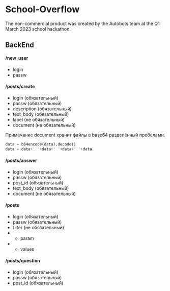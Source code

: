# School-Overflow

The non-commercial product was created by the Autobots team at the Q1 March 2023 school hackathon.

## BackEnd

#### /new_user
- login
- passw

#### /posts/create
- login         (обязательный)
- passw         (обязательный)
- description   (обязательный)
- text_body     (обязательный)
- label         (не обязательный)
- document      (не обязательный)

Примечание document хранит файлы в base64 разделённый пробелами.

```python
data = b64encode(data).decode()
data = data+' '+data+' '+data+' '+data
```

#### /posts/answer
- login         (обязательный)
- passw         (обязательный)
- post_id       (обязательный)
- text_body     (обязательный)
- document      (не обязательный)

#### /posts
- login         (обязательный)
- passw         (обязательный)
- filter        (не обязательный)
- - param
- - values        

#### /posts/question
- login         (обязательный)
- passw         (обязательный)
- post_id       (обязательный)